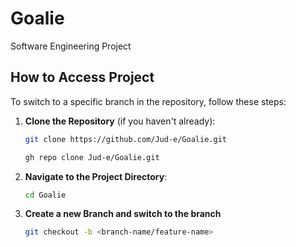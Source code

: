 # Goalie
Software Engineering Project


## How to Access Project

To switch to a specific branch in the repository, follow these steps:

1. **Clone the Repository** (if you haven't already):

   ```bash
   git clone https://github.com/Jud-e/Goalie.git
   ```

   ```bash
   gh repo clone Jud-e/Goalie.git
   ```

2. **Navigate to the Project Directory**:

   ```bash
   cd Goalie
   ```
3. **Create a new Branch and switch to the branch**
    ```bash
   git checkout -b <branch-name/feature-name>
   ```

